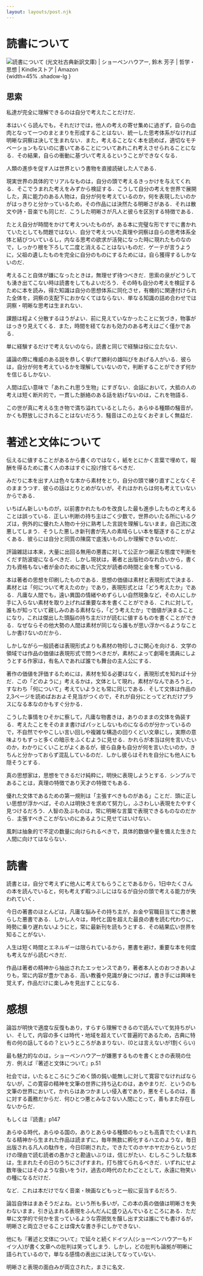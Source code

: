 ```yaml
---
layout: layouts/post.njk
---
```


# 読書について

<span class="marginnote img-holder pb-10" >![読書について (光文社古典新訳文庫) | ショーペンハウアー, 鈴木 芳子 | 哲学・思想 | Kindleストア | Amazon](https://m.media-amazon.com/images/I/41mKVBchw8L.jpg){width=45% .shadow-lg }</span>

## 思索

私達が完全に理解できるのは自分で考えたことだけだ．

本はいくら読んでも，それだけでは，他人の考えの寄せ集めに過ぎず，自らの血肉となって一つのまとまりを形成することはない．統一した思考体系がなければ明晰な洞察は決して生まれない．また，考えることなく本を読めば，適切なモチベーションもないのに書いてあることについてあれこれ考えさせられることになる．その結果，自らの衝動に基づいて考えるということができなくなる．

人類の進歩を促す人は世界という書物を直接読破した人である．

現実世界の具体的でリアルなものは，自分の頭で考えるきっかけを与えてくれる．そこでうまれた考えをみずから検証する．こうして自分の考えを世界で展開した，真に能力のある人物は，自分が何を考えているのか，何を表現したいのかがはっきりと分かっているため，その作品には決然たる明晰さがある．それは散文や詩・音楽でも同じだ．こうした明晰さが凡人と彼らを区別する特徴である．

たとえ自分が時間をかけて考えついたものが，ある本に完璧な形ですでに書かれていたとしても問題ではない．自分で考えついた真理や洞察は自らの思考体系全体と結びついているし，内なる思考の欲求が活発になった時に現れたものなので，しっかり根を下ろして二度と消えることはないものだ．ゲーテが言うように，父祖の遺したものを完全に自分のものにするためには，自ら獲得するしかないのだ．

考えること自体が嫌になったときは，無理せず待つべきだ．思索の泉がどうしても湧き出てこない時は読書をしてもよいだろう．その時も自分の考えを検証するために本を読み，得た知識は自分の思想体系に同化させ，有機的に関連付けられた全体を，洞察の支配下におかなくてはならない．単なる知識の詰め合わせでは洞察・明晰な思考は生まれない．

課題は程よく分散するほうがよい．前に見えていなかったことに気づき，物事がはっきり見えてくる．また，時間を経てなおも効力のある考えはごく僅かである．

単に経験するだけで考えないのなら，読書と同じで経験は役に立たない．

議論の際に権威のある説を恭しく挙げて勝利の雄叫びをあげる人がいる．彼らは，自分が何を考えているかを理解していないので，判断することができず何かを信じるしかない．

人間は広い意味で「あれこれ思う生物」にすぎない．会話において，大抵の人の考えは短く断片的で，一貫した脈絡のある話を紡げないのは，これを物語る．

この世が真に考える生き物で満ち溢れているとしたら，あらゆる種類の騒音が，かくも野放しにされることはないだろう．騒音はこの上なくおぞましく無益だ．



# 著述と文体について

伝えるに値することがあるから書くのではなく，紙をとにかく言葉で埋めて，報酬を得るために書く人の本はすぐに投げ捨てるべきだ．

みだりに本を出す人は色々な本から素材をとり，自分の頭で練り直すことなくそのままうつす．彼らの話はとりとめがないが，それはかれらは何も考えていないからである．

いちばん新しいものが，以前書かれたものを改良した最も進歩したものと考えることは誤っている．正しい判断の持ち主はごく少数で，世界のいたる所にいるクズは，例外的に優れた人物の十分に熟考した言説を理解しないまま，自己流に改悪してしまう．そうした悪しき新刊書が先人の素晴らしい本を駆逐することがよくある．彼らには自分と同質の陳腐で底浅いものしか理解できないのだ．

評論雑誌は本来，大量に出回る無用の悪書に対して公正かつ厳正な態度で判断をくだす防波堤になるべきだ．しかし現状は，著者と出版社のなれ合いから，書く力も資格もない者が金のために書いた冗文が読者の時間と金を奪っている．

本は著者の思想を印刷したものである．思想の価値は素材と表現形式で決まる．素材とは「何について考えたのか」であり，表現形式とは「どう考えたか」である．凡庸な人間でも，遠い異国の情緒やめずらしい自然現象など，その人にしか手に入らない素材を取り上げれば重要な本を書くことができる．これに対して，誰もが知っていて親しみのある素材なら，「どう考えたか」で価値が決まることになり，これは傑出した頭脳の持ち主だけが読むに値するものを書くことができる．なぜならその他大勢の人間は素材が同じなら誰もが思い浮かべるようなことしか書けないのだから．

しかしながら一般読者は表現形式よりも素材の物珍しさに関心を向ける．文学の領域では作品の価値は表現形式で問うべきだが，素材によって劇場を満員にしようとする作家は，有名人であれば誰でも舞台の主人公にする．

著作の価値を評価するためには，素材を知る必要はなく，表現形式を知れば十分だ．この「どのように」考えるかは，文体として現れ，素材がなんであろうと，すなわち「何について」考えていようとも常に同じである．そして文体は作品の2,3ページを読めばおおよそ見当がつくので，それが自分にとってどれだけプラスになる本なのかもすぐ分かる．

こうした事情をひそかに察して，凡庸な物書きは，ありのままの文体を偽装する．考えたことをそのまま書けばパッとしないものになるのが分かっているので，不自然でややこしい言い回しや複雑な構造の回りくどい文章にし，実際の意味よりもずっと多くの暗示をふくむように見せる．かれらが本当は何を言いたいのか，わかりにくいことがよくあるが，彼ら自身も自分が何を言いたいのか，きちんと分かっておらず混乱しているのだ．しかし彼らはそれを自分にも他人にも隠そうとする．

真の思想家は，思想をできるだけ純粋に，明快に表現しようとする．シンプルであることは，真理の特徴であり天才の特徴でもある．

優れた文体であるための第一規則は「主張すべきものがある」ことだ．頭に正しい思想が浮かべば，その人は明快さを求めて努力し，ふさわしい表現をたやすく見つけるだろう．人智の及ぶものは，常に明晰な言葉で表現できるものなのだから．主張すべきことがないのにあるように見せてはいけない．

風刺は抽象的で不定の数量に向けられるべきで，具体的数値や量を備えた生きた人間に向けてはならない．



# 読書

読書とは，自分で考えずに他人に考えてもらうことであるから，1日中たくさんの本を読んでいると，何も考えず暇つぶしにはなるが自分の頭で考える能力が失われていく．

今日の著書のほとんどは，凡庸な脳みその持ち主が，お金や官職目当てに書き散らした悪書である．しかし人々は，時代と国を超えた最良の書を読む代わりに，時勢に乗り遅れないようにと，常に最新刊を読もうとする．その結果広い世界を知ることがない．

人生は短く時間とエネルギーは限られているから，悪書を避け，重要な本を何度も考えながら読むべきだ．

作品は著者の精神から抽出されたエッセンスであり，著者本人とのおつきあいよりも，常に内容が豊かである．高い教養や見識が身につけば，書き手には興味を覚えず，作品だけに楽しみを見出すことになる．



# 感想

論旨が明快で適度な反復もあり，すらすら理解できるので読んでいて気持ちがいい．そして，内容の多くは時代・地域を超えていて普遍的であるため，古典に特有の何の話してるの？というところがあまりない．(0とは言えないが1割くらい)

最も魅力的なのは，ショーペンハウアーが嫌悪するものを書くときの表現の仕方．例えば『著述と文体について』p.51

社会では，いたるところにうごめく頭の鈍い能無しに対して寛容でなければならないが，この寛容の精神を文筆の世界に持ち込むのは，あやまりだ．というのも文筆の世界において，かれらはあつかましい侵入者であり，悪をそしるのは，善に対する義務だからだ．何ひとつ悪とみなさない人間にとって，善もまた存在しないからだ．

もしくは『読書』p147

あらゆる時代，あらゆる国の，ありとあらゆる種類のもっとも高貴でたぐいまれなる精神から生まれた作品は読まずに，毎年無数に孵化するハエのような，毎日出版される凡人の駄作を，今日印刷された，できたてのホヤホヤだからというだけの理由で読む読者の愚かさと勘違いぶりは，信じがたい．むしろこうした駄本は，生まれたその日のうちにさげすまれ，打ち捨てられるべきだ．いずれにせよ数年後にはそのような扱いをうけ，過去の時代のたわごととして，永遠に物笑いの種になるだけだ．

など．これは本だけでなく音楽・映画などもっと一般に妥当するだろう．

論旨自体はまあそうだよね，という所も多いが，この本の真の価値は明晰さを失わないまま，引き込まれる表現をふんだんに盛り込んでいるところにある．ただ単に文学的で何かを言っているような雰囲気を醸し出す文は誰にでも書けるが，明晰さと両立させることは偉大な書き手にしかできない．

他にも『著述と文体について』で延々と続くドイツ人(ショーペンハウアーもドイツ人)が書く文章への批判は笑ってしまう．しかし，どの批判も論拠が明晰に語られているので，単なる感情の表出には決してなっていない．

明晰さと表現の面白みが両立された，まさに名文．









